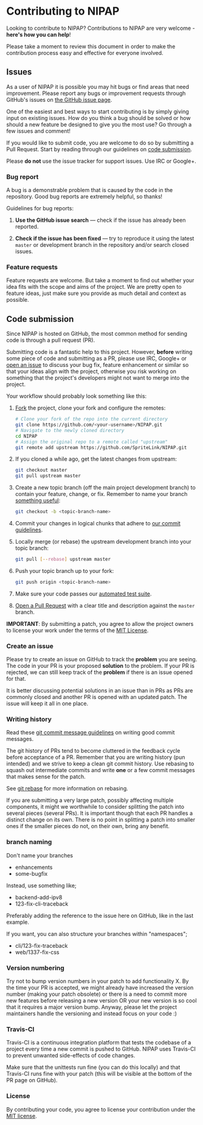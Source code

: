 # Contributing to NIPAP

Looking to contribute to NIPAP? Contributions to NIPAP are very welcome -
**here's how you can help**!

Please take a moment to review this document in order to make the contribution
process easy and effective for everyone involved.


## Issues

As a user of NIPAP it is possible you may hit bugs or find areas that need
improvement. Please report any bugs or improvement requests through GitHub's
issues on [the GitHub issue page](http://github.com/SpriteLink/NIPAP/issues).

One of the easiest and best ways to start contributing is by simply giving
input on existing issues. How do you think a bug should be solved or how should
a new feature be designed to give you the most use? Go through a few issues and
comment!

If you would like to submit code, you are welcome to do so by submitting a Pull
Request. Start by reading through our guidelines on [code submission](#code-submission).

Please **do not** use the issue tracker for support issues. Use IRC or Google+.


### Bug report

A bug is a demonstrable problem that is caused by the code in the repository.
Good bug reports are extremely helpful, so thanks!

Guidelines for bug reports:

1. **Use the GitHub issue search** &mdash; check if the issue has already been
   reported.

2. **Check if the issue has been fixed** &mdash; try to reproduce it using the
   latest `master` or development branch in the repository and/or search closed
   issues.


### Feature requests

Feature requests are welcome. But take a moment to find out whether your idea
fits with the scope and aims of the project. We are pretty open to feature
ideas, just make sure you provide as much detail and context as possible.


## Code submission

Since NIPAP is hosted on GitHub, the most common method for sending code is
through a pull request (PR).

Submitting code is a fantastic help to this project. However, **before**
writing some piece of code and submitting as a PR, please use IRC, Google+ or
[open an issue](#create-an-issue) to discuss your bug fix, feature enhancement or
similar so that your ideas align with the project, otherwise you risk working
on something that the project's developers might not want to merge into the
project.

Your workflow should probably look something like this:

1. [Fork](http://help.github.com/fork-a-repo/) the project, clone your fork and
   configure the remotes:

   ```bash
   # Clone your fork of the repo into the current directory
   git clone https://github.com/<your-username>/NIPAP.git
   # Navigate to the newly cloned directory
   cd NIPAP
   # Assign the original repo to a remote called "upstream"
   git remote add upstream https://github.com/SpriteLink/NIPAP.git
   ```

2. If you cloned a while ago, get the latest changes from upstream:

   ```bash
   git checkout master
   git pull upstream master
   ```

3. Create a new topic branch (off the main project development branch) to
   contain your feature, change, or fix. Remember to name your branch
   [something useful](#branch-naming):

   ```bash
   git checkout -b <topic-branch-name>
   ```

4. Commit your changes in logical chunks that adhere to [our commit
   guidelines](#writing-history).

5. Locally merge (or rebase) the upstream development branch into your topic branch:

   ```bash
   git pull [--rebase] upstream master
   ```

6. Push your topic branch up to your fork:

   ```bash
   git push origin <topic-branch-name>
   ```

7. Make sure your code passes our [automated test suite](#travis-ci).

8. [Open a Pull Request](https://help.github.com/articles/using-pull-requests/)
   with a clear title and description against the `master` branch.

**IMPORTANT**: By submitting a patch, you agree to allow the project owners to
license your work under the terms of the [MIT License](LICENSE).


### Create an issue

Please try to create an issue on GitHub to track the **problem** you are
seeing. The code in your PR is your proposed **solution** to the problem. If
your PR is rejected, we can still keep track of the **problem** if there is an
issue opened for that.

It is better discussing potential solutions in an issue than in PRs as PRs are
commonly closed and another PR is opened with an updated patch. The issue will
keep it all in one place.


### Writing history

Read these [git commit message
guidelines](http://tbaggery.com/2008/04/19/a-note-about-git-commit-messages.html)
on writing good commit messages.

The git history of PRs tend to become cluttered in the feedback cycle before
acceptance of a PR. Remember that you are writing history (pun intended) and we
strive to keep a clean git commit history. Use rebasing to squash out
intermediate commits and write **one** or a few commit messages that makes
sense for the patch.

See [git rebase](https://github.com/SpriteLink/NIPAP/wiki/git-rebase) for more
information on rebasing.

If you are submitting a very large patch, possibly affecting multiple
components, it might we worthwhile to consider splitting the patch into several
pieces (several PRs). It is important though that each PR handles a distinct
change on its own. There is no point in splitting a patch into smaller ones if
the smaller pieces do not, on their own, bring any benefit.


### branch naming

Don't name your branches
* enhancements
* some-bugfix

Instead, use something like;
* backend-add-ipv8
* 123-fix-cli-traceback

Preferably adding the reference to the issue here on GitHub, like in the last
example.

If you want, you can also structure your branches within "namespaces";
* cli/123-fix-traceback
* web/1337-fix-css


### Version numbering
Try not to bump version numbers in your patch to add functionality X. By the
time your PR is accepted, we might already have increased the version number
(making your patch obsolete) or there is a need to commit more new features
before releasing a new version OR your new version is so cool that it requires
a major version bump. Anyway, please let the project maintainers handle the
versioning and instead focus on your code :)


### Travis-CI
Travis-CI is a continuous integration platform that tests the codebase of a
project every time a new commit is pushed to GitHub. NIPAP uses Travis-CI to
prevent unwanted side-effects of code changes.

Make sure that the unittests run fine (you can do this locally) and that
Travis-CI runs fine with your patch (this will be visible at the bottom of the
PR page on GitHub).


### License

By contributing your code, you agree to license your contribution under the
[MIT license](LICENSE).
